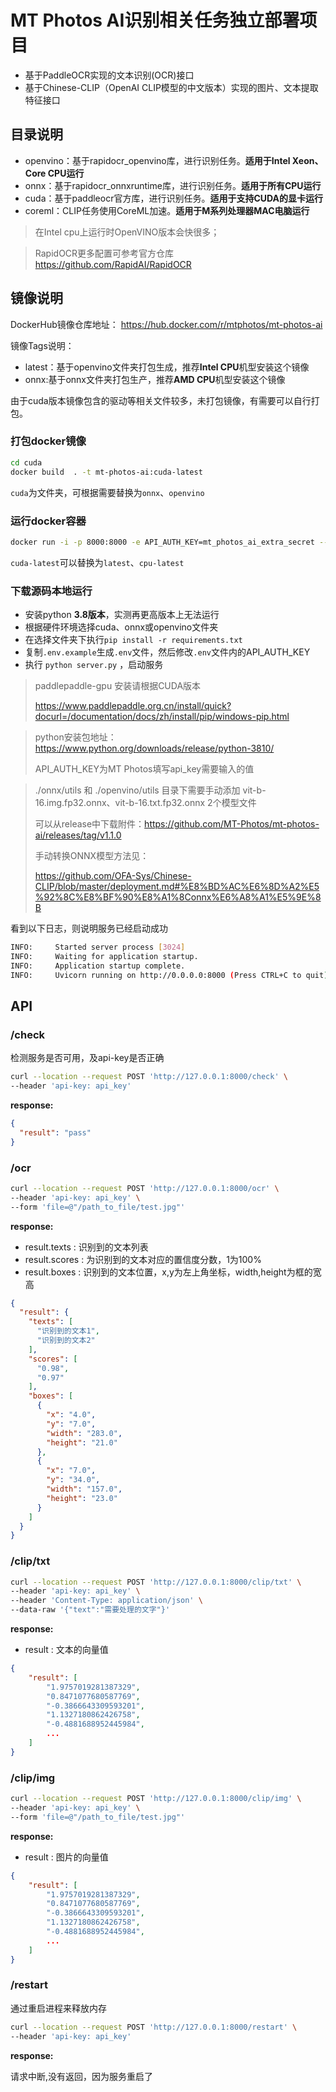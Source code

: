 # MT Photos AI识别相关任务独立部署项目

- 基于PaddleOCR实现的文本识别(OCR)接口
- 基于Chinese-CLIP（OpenAI CLIP模型的中文版本）实现的图片、文本提取特征接口

## 目录说明

- openvino：基于rapidocr_openvino库，进行识别任务。**适用于Intel Xeon、Core CPU运行**
- onnx：基于rapidocr_onnxruntime库，进行识别任务。**适用于所有CPU运行**
- cuda：基于paddleocr官方库，进行识别任务。**适用于支持CUDA的显卡运行**
- coreml：CLIP任务使用CoreML加速。**适用于M系列处理器MAC电脑运行**
  
> 在Intel cpu上运行时OpenVINO版本会快很多；

>RapidOCR更多配置可参考官方仓库 https://github.com/RapidAI/RapidOCR

## 镜像说明

DockerHub镜像仓库地址：
https://hub.docker.com/r/mtphotos/mt-photos-ai

镜像Tags说明：

- latest：基于openvino文件夹打包生成，推荐**Intel CPU**机型安装这个镜像
- onnx:基于onnx文件夹打包生产，推荐**AMD CPU**机型安装这个镜像

由于cuda版本镜像包含的驱动等相关文件较多，未打包镜像，有需要可以自行打包。


### 打包docker镜像

```bash
cd cuda
docker build  . -t mt-photos-ai:cuda-latest
```
`cuda`为文件夹，可根据需要替换为`onnx`、`openvino`

### 运行docker容器

```bash
docker run -i -p 8000:8000 -e API_AUTH_KEY=mt_photos_ai_extra_secret --name mt-photos-ai --gpus all --restart="unless-stopped" mt-photos-ai:cuda-latest
```
`cuda-latest`可以替换为`latest`、`cpu-latest`


### 下载源码本地运行

- 安装python **3.8版本**，实测再更高版本上无法运行
- 根据硬件环境选择cuda、onnx或openvino文件夹
- 在选择文件夹下执行`pip install -r requirements.txt`
- 复制`.env.example`生成`.env`文件，然后修改`.env`文件内的API_AUTH_KEY
- 执行 `python server.py` ，启动服务

> paddlepaddle-gpu 安装请根据CUDA版本 
> 
> https://www.paddlepaddle.org.cn/install/quick?docurl=/documentation/docs/zh/install/pip/windows-pip.html

> python安装包地址： https://www.python.org/downloads/release/python-3810/
> 
> API_AUTH_KEY为MT Photos填写api_key需要输入的值

> ./onnx/utils 和 ./openvino/utils 目录下需要手动添加 vit-b-16.img.fp32.onnx、vit-b-16.txt.fp32.onnx 2个模型文件
>
> 可以从release中下载附件：https://github.com/MT-Photos/mt-photos-ai/releases/tag/v1.1.0
>
> 手动转换ONNX模型方法见：
>
> https://github.com/OFA-Sys/Chinese-CLIP/blob/master/deployment.md#%E8%BD%AC%E6%8D%A2%E5%92%8C%E8%BF%90%E8%A1%8Connx%E6%A8%A1%E5%9E%8B


看到以下日志，则说明服务已经启动成功
```bash
INFO:     Started server process [3024]
INFO:     Waiting for application startup.
INFO:     Application startup complete.
INFO:     Uvicorn running on http://0.0.0.0:8000 (Press CTRL+C to quit)
```


## API

### /check

检测服务是否可用，及api-key是否正确

```bash
curl --location --request POST 'http://127.0.0.1:8000/check' \
--header 'api-key: api_key'
```

**response:**

```json
{
  "result": "pass"
}
```

### /ocr

```bash
curl --location --request POST 'http://127.0.0.1:8000/ocr' \
--header 'api-key: api_key' \
--form 'file=@"/path_to_file/test.jpg"'
```

**response:**

- result.texts : 识别到的文本列表
- result.scores : 为识别到的文本对应的置信度分数，1为100%
- result.boxes : 识别到的文本位置，x,y为左上角坐标，width,height为框的宽高

```json
{
  "result": {
    "texts": [
      "识别到的文本1",
      "识别到的文本2"
    ],
    "scores": [
      "0.98",
      "0.97"
    ],
    "boxes": [
      {
        "x": "4.0",
        "y": "7.0",
        "width": "283.0",
        "height": "21.0"
      },
      {
        "x": "7.0",
        "y": "34.0",
        "width": "157.0",
        "height": "23.0"
      }
    ]
  }
}
```

### /clip/txt

```bash
curl --location --request POST 'http://127.0.0.1:8000/clip/txt' \
--header 'api-key: api_key' \
--header 'Content-Type: application/json' \
--data-raw '{"text":"需要处理的文字"}'
```

**response:**

- result : 文本的向量值

```json
{
    "result": [
        "1.9757019281387329",
        "0.8471077680587769",
        "-0.3866643309593201",
        "1.1327180862426758",
        "-0.4881688952445984",
        ...
    ]
}
```

### /clip/img

```bash
curl --location --request POST 'http://127.0.0.1:8000/clip/img' \
--header 'api-key: api_key' \
--form 'file=@"/path_to_file/test.jpg"'
```

**response:**

- result : 图片的向量值

```json
{
    "result": [
        "1.9757019281387329",
        "0.8471077680587769",
        "-0.3866643309593201",
        "1.1327180862426758",
        "-0.4881688952445984",
        ...
    ]
}
```

### /restart

通过重启进程来释放内存

```bash
curl --location --request POST 'http://127.0.0.1:8000/restart' \
--header 'api-key: api_key'
```

**response:**

请求中断,没有返回，因为服务重启了

